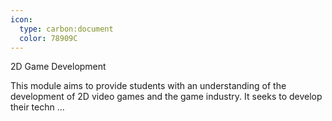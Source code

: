 ```yaml
---
icon:
  type: carbon:document
  color: 78909C
---
```

2D Game Development

This module aims to provide students with an understanding of the development of 2D video games and the game industry. It seeks to develop their techn ... 
